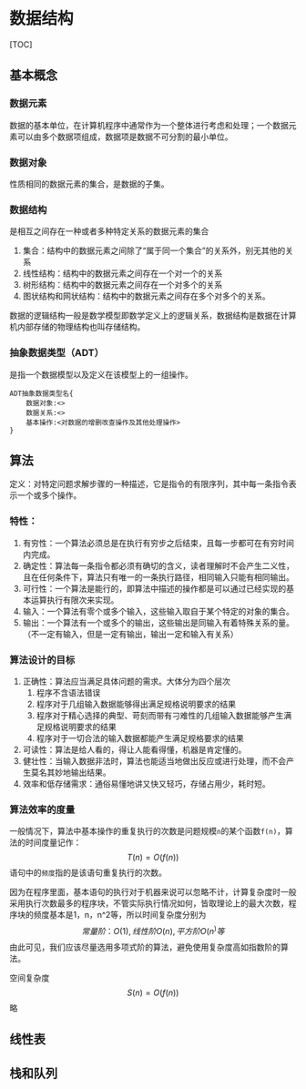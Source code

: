 



# 数据结构

[TOC]



## 基本概念

### 数据元素

数据的基本单位，在计算机程序中通常作为一个整体进行考虑和处理；一个数据元素可以由多个数据项组成，数据项是数据不可分割的最小单位。

### 数据对象

性质相同的数据元素的集合，是数据的子集。

### 数据结构

是相互之间存在一种或者多种特定关系的数据元素的集合

1. 集合：结构中的数据元素之间除了“属于同一个集合”的关系外，别无其他的关系
2. 线性结构：结构中的数据元素之间存在一个对一个的关系
3. 树形结构：结构中的数据元素之间存在一个对多个的关系
4. 图状结构和网状结构：结构中的数据元素之间存在多个对多个的关系。

数据的逻辑结构一般是数学模型即数学定义上的逻辑关系，数据结构是数据在计算机内部存储的物理结构也叫存储结构。

### 抽象数据类型（ADT）

是指一个数据模型以及定义在该模型上的一组操作。

``` ADT抽象数据类型定义格式
ADT抽象数据类型名{
	数据对象:<>
	数据关系:<>
	基本操作:<对数据的增删改查操作及其他处理操作>
}
```

## 算法

定义：对特定问题求解步骤的一种描述，它是指令的有限序列，其中每一条指令表示一个或多个操作。

### 特性：

1. 有穷性：一个算法必须总是在执行有穷步之后结束，且每一步都可在有穷时间内完成。
2. 确定性：算法每一条指令都必须有确切的含义，读者理解时不会产生二义性，且在任何条件下，算法只有唯一的一条执行路径，相同输入只能有相同输出。
3. 可行性：一个算法是能行的，即算法中描述的操作都是可以通过已经实现的基本运算执行有限次来实现。
4. 输入：一个算法有零个或多个输入，这些输入取自于某个特定的对象的集合。
5. 输出：一个算法有一个或多个的输出，这些输出是同输入有着特殊关系的量。（不一定有输入，但是一定有输出，输出一定和输入有关系）

### 算法设计的目标

1. 正确性：算法应当满足具体问题的需求。大体分为四个层次
   1. 程序不含语法错误
   2. 程序对于几组输入数据能够得出满足规格说明要求的结果
   3. 程序对于精心选择的典型、苛刻而带有刁难性的几组输入数据能够产生满足规格说明要求的结果
   4. 程序对于一切合法的输入数据都能产生满足规格要求的结果
2. 可读性：算法是给人看的，得让人能看得懂，机器是肯定懂的。
3. 健壮性：当输入数据非法时，算法也能适当地做出反应或进行处理，而不会产生莫名其妙地输出结果。
4. 效率和低存储需求：通俗易懂地讲又快又轻巧，存储占用少，耗时短。

### 算法效率的度量

一般情况下，算法中基本操作的重复执行的次数是问题规模`n`的某个函数`f(n)`，算法的时间度量记作：
$$
T(n)=O(f(n))
$$
语句中的`频度`指的是该语句重复执行的次数。

因为在程序里面，基本语句的执行对于机器来说可以忽略不计，计算复杂度时一般采用执行次数最多的程序块，不管实际执行情况如何，皆取理论上的最大次数，程序块的频度基本是1，n，n^2等，所以时间复杂度分别为
$$
常量阶：O(1),
线性阶O(n),
平方阶O(n^)等
$$
由此可见，我们应该尽量选用多项式阶的算法，避免使用复杂度高如指数阶的算法。

空间复杂度
$$
S(n)=O(f(n))
$$
略

## 线性表



## 栈和队列


